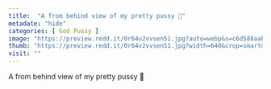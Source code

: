 ```yaml
---
title:  "A from behind view of my pretty pussy 🥰"
metadate: "hide"
categories: [ God Pussy ]
image: "https://preview.redd.it/0r64v2vvsen51.jpg?auto=webp&s=c6d588aabe8e082a68ae82cd3fec051e0343538b"
thumb: "https://preview.redd.it/0r64v2vvsen51.jpg?width=640&crop=smart&auto=webp&s=ffa69aa7594fe9fe638bdc55e051006fcc38b70d"
visit: ""
---
```

A from behind view of my pretty pussy 🥰
